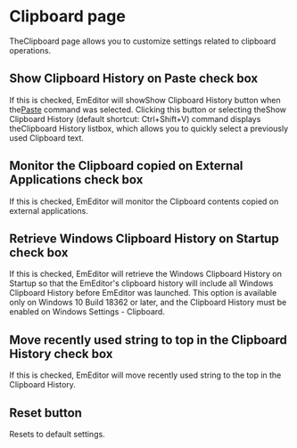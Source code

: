 # Clipboard page

TheClipboard page allows you to customize settings related to clipboard
operations.

## Show Clipboard History on Paste check box

If this is checked, EmEditor will showShow Clipboard History button when the[Paste](../../../cmd/edit/edit_paste) command was selected. Clicking this button or selecting theShow Clipboard History (default shortcut: Ctrl+Shift+V) command displays theClipboard History listbox, which allows you to quickly select a previously used Clipboard text.

## Monitor the Clipboard copied on External Applications check box

If this is checked, EmEditor will monitor the Clipboard contents copied on external applications.

## Retrieve Windows Clipboard History on Startup check box

If this is checked, EmEditor will retrieve the Windows Clipboard History on Startup so that the EmEditor's clipboard history will include all Windows Clipboard History before EmEditor was launched. This option is available only on Windows 10 Build 18362 or later, and the Clipboard History must be enabled on Windows Settings - Clipboard.

## Move recently used string to top in the Clipboard History check box

If this is checked, EmEditor will move recently used string to the top in the Clipboard History.

## Reset button

Resets to default settings.

